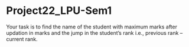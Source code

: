 # Project22_LPU-Sem1
Your task is to find the name of the student with maximum marks after updation in marks and the jump in the student’s rank i.e., previous rank – current rank.

